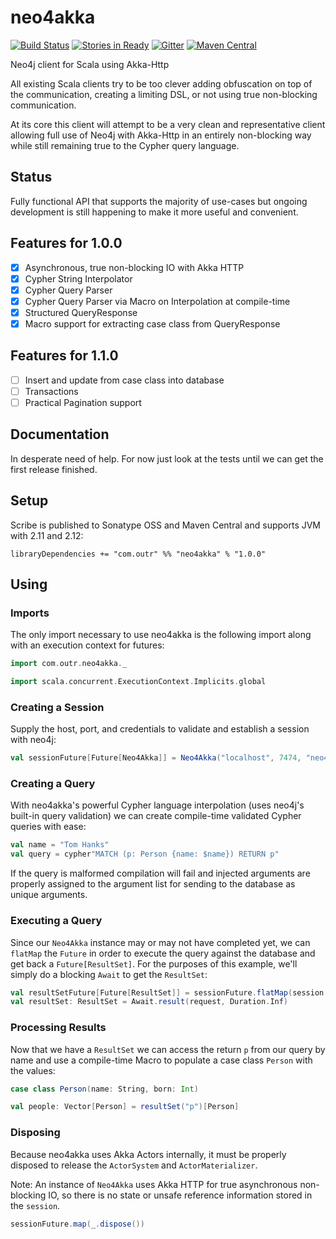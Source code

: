 # neo4akka

[![Build Status](https://travis-ci.org/outr/neo4akka.svg?branch=master)](https://travis-ci.org/outr/neo4akka)
[![Stories in Ready](https://badge.waffle.io/outr/neo4akka.png?label=ready&title=Ready)](https://waffle.io/outr/neo4akka)
[![Gitter](https://badges.gitter.im/Join%20Chat.svg)](https://gitter.im/outr/neo4akka)
[![Maven Central](https://img.shields.io/maven-central/v/com.outr/neo4akka_2.11.svg)](https://maven-badges.herokuapp.com/maven-central/com.outr/neo4akka_2.11)

Neo4j client for Scala using Akka-Http

All existing Scala clients try to be too clever adding obfuscation on top of the communication, creating a limiting DSL, or not using true non-blocking communication.

At its core this client will attempt to be a very clean and representative client allowing full use of Neo4j with Akka-Http in an entirely non-blocking way while still remaining true to the Cypher query language.

## Status

Fully functional API that supports the majority of use-cases but ongoing development is still happening to make it more
useful and convenient.

## Features for 1.0.0

* [X] Asynchronous, true non-blocking IO with Akka HTTP
* [X] Cypher String Interpolator
* [X] Cypher Query Parser
* [X] Cypher Query Parser via Macro on Interpolation at compile-time
* [X] Structured QueryResponse
* [X] Macro support for extracting case class from QueryResponse

## Features for 1.1.0
* [ ] Insert and update from case class into database
* [ ] Transactions
* [ ] Practical Pagination support

## Documentation

In desperate need of help. For now just look at the tests until we can get the first release finished.

## Setup

Scribe is published to Sonatype OSS and Maven Central and supports JVM with 2.11 and 2.12:

```
libraryDependencies += "com.outr" %% "neo4akka" % "1.0.0"
```

## Using

### Imports

The only import necessary to use neo4akka is the following import along with an execution context for futures:

```scala
import com.outr.neo4akka._

import scala.concurrent.ExecutionContext.Implicits.global
```

### Creating a Session

Supply the host, port, and credentials to validate and establish a session with neo4j:

```scala
val sessionFuture[Future[Neo4Akka]] = Neo4Akka("localhost", 7474, "neo4j", "password")
```

### Creating a Query

With neo4akka's powerful Cypher language interpolation (uses neo4j's built-in query validation) we can create compile-time
validated Cypher queries with ease:

```scala
val name = "Tom Hanks"
val query = cypher"MATCH (p: Person {name: $name}) RETURN p"
```

If the query is malformed compilation will fail and injected arguments are properly assigned to the argument list for sending
to the database as unique arguments.

### Executing a Query

Since our `Neo4Akka` instance may or may not have completed yet, we can `flatMap` the `Future` in order to execute the
query against the database and get back a `Future[ResultSet]`. For the purposes of this example, we'll simply do a blocking
`Await` to get the `ResultSet`:

```scala
val resultSetFuture[Future[ResultSet]] = sessionFuture.flatMap(session => session(query))
val resultSet: ResultSet = Await.result(request, Duration.Inf)
```

### Processing Results

Now that we have a `ResultSet` we can access the return `p` from our query by name and use a compile-time Macro to populate
a case class `Person` with the values:

```scala
case class Person(name: String, born: Int)

val people: Vector[Person] = resultSet("p")[Person]
```

### Disposing

Because neo4akka uses Akka Actors internally, it must be properly disposed to release the `ActorSystem` and `ActorMaterializer`.

Note: An instance of `Neo4Akka` uses Akka HTTP for true asynchronous non-blocking IO, so there is no state or unsafe reference
information stored in the `session`.

```scala
sessionFuture.map(_.dispose())
```